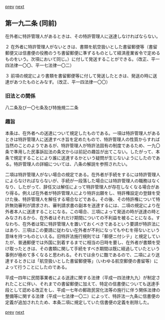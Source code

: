 [prev](/specific/markdowns/特許法/279_Mp-Ch_10-At_191.md)
[next](/specific/markdowns/特許法/281_Mp-Ch_10-At_193.md)
## 第一九二条 (同前)
在外者に特許管理人があるときは、その特許管理人に送達しなければならない。

２ 在外者に特許管理人がないときは、書類を航空扱いとした書留郵便等（書留郵便又は信書便の役務のうち書留郵便に準ずるものとして経済産業省令で定めるものをいう。次項において同じ。）に付して発送することができる。（改正、平一四法律一〇〇、平一七法律一〇二）

３ 前項の規定により書類を書留郵便等に付して発送したときは、発送の時に送達があつたものとみなす。（改正、平一四法律一〇〇）


### 旧法との関係
八二条及び一〇七条及び特施規二二条

### 趣旨
本条は、在外者への送達について規定したものである。一項は特許管理人があるときは特許管理人に送達すべき旨を定めたもので、特許管理人の性質からすれば当然のことのようであるが、特許管理人が特許法固有の制度であるため、一九〇条で準用した民事訴訟法の条文からは前記の趣旨が出てこない。したがって、本条で規定することにより誰に送達するかという疑問が生じないようにしたのである。特許管理人の詳細については、八条の解説を参照されたい。

二項は特許管理人がない場合の規定である。在外者が手続をするには特許管理人によらなければならないが、手続が一段落した場合には特許管理人の職務はなくなり、したがって、辞任又は解任によって特許管理人が存在しなくなる場合があり得る。例えば在外者が特許管理人により特許出願をし、特許権設定の登録を受けた後、特許管理人を解任する場合などである。その後、その特許権について特許無効審判が請求され、審判請求書の副本を送達するには、二項の規定により在外者本人に送達することになる。この場合、三項によって発送の時が送達の時とみなされるから、在外者はそれだけ期間についての不利益を被ることになる。すなわち、在外者は常に特許管理人を置いておくべきであるという要請が特許法にはあり、三項はこの要請に従わない在外者が不利になってもやむを得ないという意味を持つものといえる。旧特許法施行規則では「郵便ニ付シテ」と規定していたが、普通郵便では外国に到着するまでに相当の日時を要し、在外者が書類を受け取ったときは、その書類に関して手続をすべき期間は既に経過していたという事例が極めて多くなると思われる。それでは余りに酷であるので、二項により送達するときには「航空扱いとした書留郵便等」（いわゆる航空郵便の書留等）によって行うことにしたのである。

平成一四年に民間事業者による送達に関する法律（平成一四法律九九）が制定されたことに伴い、それまでの書留郵便に加えて、特定の信書便についても送達手段として認める改正をし、平成一七年の郵政民営化法等の施行に伴う関係法律の整備等に関する法律（平成一七法律一〇二）によって、特許法一九条に信書便の定義が追加されたため、本条二項に規定していた信書便の定義を削除した。


[prev](/specific/markdowns/特許法/279_Mp-Ch_10-At_191.md)
[next](/specific/markdowns/特許法/281_Mp-Ch_10-At_193.md)